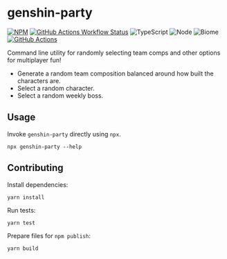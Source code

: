 # genshin-party

[![NPM](https://img.shields.io/npm/v/genshin-party?style=flat-square)](https://www.npmjs.com/package/genshin-party)
[![GitHub Actions Workflow Status](https://img.shields.io/github/actions/workflow/status/andrewtran1995/genshin-party/validate.yml?style=flat-square)](https://github.com/andrewtran1995/genshin-party/actions)
![TypeScript](https://img.shields.io/badge/TypeScript-007ACC?style=flat-square&logo=typescript&logoColor=white)
![Node](https://img.shields.io/badge/Node%20js-339933?style=flat-square&logo=nodedotjs&logoColor=white)
![Biome](https://img.shields.io/badge/-Biome-60A5FA?logo=biome&logoColor=white)
[![GitHub Actions](https://img.shields.io/badge/github%20actions-%232671E5.svg?style=flat-square&logo=githubactions&logoColor=white)](https://github.com/andrewtran1995/genshin-party/actions)

Command line utility for randomly selecting team comps and other options for multiplayer fun!
* Generate a random team composition balanced around how built the characters are.
* Select a random character.
* Select a random weekly boss.

## Usage
Invoke `genshin-party` directly using `npx`.

```shell
npx genshin-party --help
```

## Contributing

Install dependencies:
```shell
yarn install
```

Run tests:
```shell
yarn test
```

Prepare files for `npm publish`:
```shell
yarn build
```
